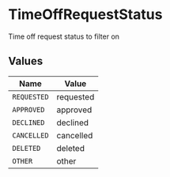 # TimeOffRequestStatus

Time off request status to filter on


## Values

| Name        | Value       |
| ----------- | ----------- |
| `REQUESTED` | requested   |
| `APPROVED`  | approved    |
| `DECLINED`  | declined    |
| `CANCELLED` | cancelled   |
| `DELETED`   | deleted     |
| `OTHER`     | other       |